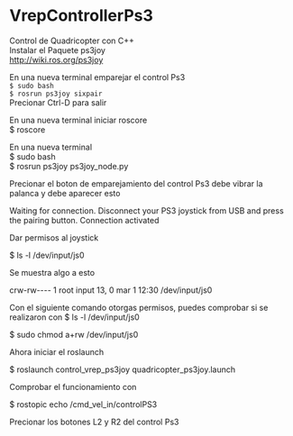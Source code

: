 # VrepControllerPs3
Control de Quadricopter con C++<br />
Instalar el Paquete ps3joy<br />
http://wiki.ros.org/ps3joy<br />

En una nueva terminal emparejar el control Ps3<br />
`$ sudo bash`<br />
`$ rosrun ps3joy sixpair`<br />
Precionar Ctrl-D para salir<br />

En una nueva terminal iniciar roscore<br />
$ roscore<br />

En una nueva terminal<br />
$ sudo bash<br />
$ rosrun ps3joy ps3joy_node.py<br />

Precionar el boton de emparejamiento del control Ps3
debe vibrar la palanca y debe aparecer esto<br />

Waiting for connection. Disconnect your PS3 joystick from USB and press the pairing button.
Connection activated<br />

Dar permisos al joystick<br />

$ ls -l /dev/input/js0<br />

Se muestra algo a esto<br />

crw-rw---- 1 root input 13, 0 mar  1 12:30 /dev/input/js0<br />

Con el siguiente comando otorgas permisos, puedes comprobar si se realizaron con $ ls -l /dev/input/js0<br />

$ sudo chmod a+rw /dev/input/js0<br />

Ahora iniciar el roslaunch<br />

$ roslaunch control_vrep_ps3joy quadricopter_ps3joy.launch<br />

Comprobar el funcionamiento con <br />

$ rostopic echo /cmd_vel_in/controlPS3<br />

Precionar los botones L2 y R2 del control Ps3<br />
